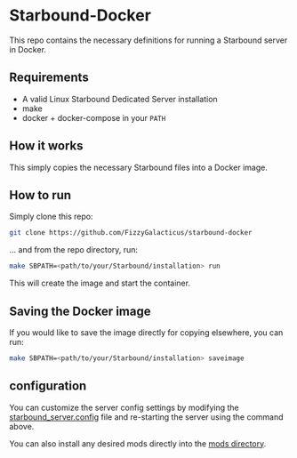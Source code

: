 # Starbound-Docker

This repo contains the necessary definitions for running a Starbound server in Docker.

## Requirements

* A valid Linux Starbound Dedicated Server installation
* make
* docker + docker-compose in your `PATH`

## How it works

This simply copies the necessary Starbound files into a Docker image.

## How to run

Simply clone this repo:

```sh
git clone https://github.com/FizzyGalacticus/starbound-docker
```

... and from the repo directory, run:

```sh
make SBPATH=<path/to/your/Starbound/installation> run
```

This will create the image and start the container.

## Saving the Docker image

If you would like to save the image directly for copying elsewhere, you can run:

```sh
make SBPATH=<path/to/your/Starbound/installation> saveimage
```

## configuration

You can customize the server config settings by modifying the [starbound_server.config](./storage/starbound_server.config) file and re-starting the server using the command above.

You can also install any desired mods directly into the [mods directory](./mods).
